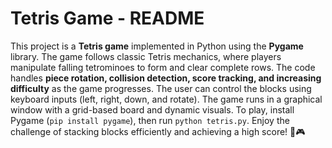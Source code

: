 # Tetris Game - README  

This project is a **Tetris game** implemented in Python using the **Pygame** library. The game follows classic Tetris mechanics, where players manipulate falling tetrominoes to form and clear complete rows. The code handles **piece rotation, collision detection, score tracking, and increasing difficulty** as the game progresses. The user can control the blocks using keyboard inputs (left, right, down, and rotate). The game runs in a graphical window with a grid-based board and dynamic visuals. To play, install Pygame (`pip install pygame`), then run `python tetris.py`. Enjoy the challenge of stacking blocks efficiently and achieving a high score! 🚀🎮
